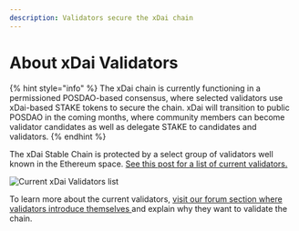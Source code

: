 ```yaml
---
description: Validators secure the xDai chain
---
```


# About xDai Validators

{% hint style="info" %}
The xDai chain is currently functioning in a permissioned POSDAO-based consensus, where selected validators use xDai-based STAKE tokens to secure the chain. xDai will transition to public POSDAO in the coming months, where community members can become validator candidates as well as delegate STAKE to candidates and validators. 
{% endhint %}

The xDai Stable Chain is protected by a select group of validators well known in the Ethereum space. [See this post for a list of current validators.](current-xdai-validators/)

![Current xDai Validators list ](../../.gitbook/assets/validators_1.png)

To learn more about the current validators, [visit our forum section where validators introduce themselves ](https://forum.poa.network/c/xdai-chain/validators-intro)and explain why they want to validate the chain.



